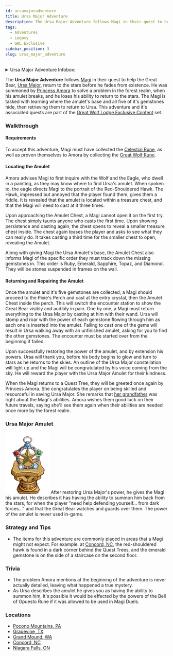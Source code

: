 ```yaml
---
id: ursamajoradventure
title: Ursa Major Adventure
description: The Ursa Major Adventure follows Magi in their quest to help the Great Bear, Ursa Major, return to the stars before he fades from existence.
tags:
  - Adventures
  - Legacy
  - GWL Exclusive
sidebar_position: 3
slug: ursa_major_adventure
---
```


<details>
  <summary>Ursa Major Adventure Infobox:</summary>
  | Ursa Major Adventure Adventure |
  | --- |
  | <img src="\img\Ursa_Adventure_Art.webp" alt="Ursa Major Adventure Art" width="270" hight="338"></img> |

  | General Information |  |
  | --- | --- |
  | Content Set | [Great Wolf Lodge Exclusive Content](docs\Home.mdx) |
  | Adventure Giver | [Princess Amora](docs\Home.mdx) |
  | Reward Giver | [Ursa Major](docs\Home.mdx) |
  | Prerequisites | - [Celestial Rune](docs\Home.mdx)<br></br> - [Great Wolf Rune](docs\Home.mdx) |

  | Rewards |  |  |
  | --- | --- | --- |
  | ***Gold*** | ***XP*** | ***Rune*** |
  | 600 <img src="\img\Gold.webp" alt="Gold Icon" width="24" hight="24"></img> | 300 <img src="\img\XP.webp" alt="XP Icon" width="24" hight="25"></img> | Ursa Major Amulet |
</details>

The **Ursa Major Adventure** follows [Magi](docs\Info_About_MagiQuest\Magi.md) in their quest to help the Great Bear, [Ursa Major](docs\Home.mdx), return to the stars before he fades from existence. He was summoned by [Princess Amora](docs\Home.mdx) to solve a problem in the forest realm, when his amulet breaks, and he loses his ability to return to the stars. The Magi is tasked with learning where the amulet's base and all five of it's gemstones hide, then retrieving them to return to Ursa. This adventure and it's associated quests are part of the [Great Wolf Lodge Exclusive Content](docs\Home.mdx) set. 

### Walkthrough

#### Requirements

To accept this adventure, Magi must have collected the [Celestial Rune](docs\Home.mdx), as well as proven themselves to Amora by collecting the [Great Wolf Rune](docs\Home.mdx). 

#### Locating the Amulet

Amora advises Magi to first inquire with the Wolf and the Eagle, who dwell in a painting, as they may know where to find Ursa's amulet. When spoken to, the eagle directs Magi to the portrait of the Red-Shouldered Hawk. The Hawk, impressed but annoyed that the player found them, gives them a riddle. It is revealed that the amulet is located within a treasure chest, and that the Magi will need to cast at it three times.

Upon approaching the Amulet Chest, a Magi cannot open it on the first try. The chest simply taunts anyone who casts the first time. Upon showing persistence and casting again, the chest opens to reveal a smaller treasure chest inside. The chest again teases the player and asks to see what they can really do. It takes casting a third time for the smaller chest to open, revealing the Amulet.

Along with giving Magi the Ursa Amulet's base, the Amulet Chest also informs Magi of the specific order they must track down the missing gemstones in. This order is Ruby, Emerald, Sapphire, Topaz, and Diamond. They will be stones suspended in frames on the wall.

#### Returning and Repairing the Amulet

Once the amulet and it's five gemstones are collected, a Magi should proceed to the Pixie's Perch and cast at the entry crystal, then the Amulet Chest inside the perch. This will switch the encounter station to show the Great Bear visibly and audibly in pain. One by one, a Magi must return everything to the Ursa Major by casting at him with their wand. Ursa will stomp and roar with the power of each gemstone flowing through him as each one is inserted into the amulet. Failing to cast one of the gems will result in Ursa walking away with an unfinished amulet, asking for you to find the other gemstones. The encounter must be started over from the beginning if failed.

Upon successfully restoring the power of the amulet, and by extension his powers. Ursa will thank you, before his body begins to glow and turn to stars as he returns to the skies. An outline of the Ursa Major constellation will light up and the Magi will be congratulated by his voice coming from the sky. He will reward the player with the Ursa Major Amulet for their kindness.

When the Magi returns to a Quest Tree, they will be greeted once again by Princess Amora. She congratulates the player on being skilled and resourceful in saving Ursa Major. She remarks that [her grandfather](docs\Home.mdx) was right about the Magi's abilities. Amora wishes them good luck on their future travels, saying she'll see them again when their abilities are needed once more by the forest realm.

### Ursa Major Amulet

<img src="\img\Ursa_Major_Amulet.webp" alt="The Ursa Major Amulet" width="137" hight="192"></img> After restoring Ursa Major's power, he gives the Magi his amulet. He describes it has having the ability to summon him back from the stars, for when the player "need help defending yourself... from dark forces..." and that the Great Bear watches and guards over them. The power of the amulet is never used in-game. 

### Strategy and Tips

- The items for this adventure are commonly placed in areas that a Magi might not expect. For example, at [Concord, NC](docs\Home.mdx), the red-shouldered hawk is found in a dark corner behind the Quest Trees, and the emerald gemstone is on the side of a staircase on the second floor.

### Trivia

- The problem Amora mentions at the beginning of the adventure is never actually detailed, leaving what happened a true mystery.
- As Ursa describes the amulet he gives you as having the ability to summon him, it's possible it would be effected by the powers of the Bell of Opuesto Rune if it was allowed to be used in Magi Duels.

### Locations

- [Pocono Mountains, PA](docs\Home.mdx)
- [Grapevine, TX](docs\Home.mdx)
- [Grand Mound, WA](docs\Home.mdx)
- [Concord, NC](docs\Home.mdx)
- [Niagara Falls, ON](docs\Home.mdx)